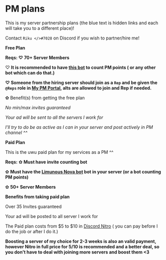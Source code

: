 # PM plans
This is my server partnership plans (the blue text is hidden links and each will take you to a different place)! 

Contact `Riku </>#7028` on Discord if you wish to partner/hire me!


**__Free Plan__**

**Reqs: 
♡ 70+ Server Members**

♡ **It is recommended to have [this bot](https://discord.com/api/oauth2/authorize?client_id=711428816127393844&permissions=122272738390&scope=bot%20applications.commands) to count PM points ( or any other bot which can do that.)**


**♡ Someone from the hiring server should join as a `Rep` and be given the `@Reps` role in [My PM Portal](https://discord.gg/XvM4VwJvXa), alts are allowed to join and Rep if needed.**

✿ Benefit(s) from getting the free plan

*No min/max invites guaranteed*

*Your ad will be sent to all the servers I work for*

*I'll try to do be as active as I can in your server and post actively in PM channel ^^*

**__Paid Plan__**

This is the uwu paid plan for my services as a PM ^^

**Reqs:**
✿ **Must have invite counting bot**

✿ **Must have the [Limunous Nova bot](https://discord.com/api/oauth2/authorize?client_id=711428816127393844&permissions=122272738390&scope=bot%20applications.commands) bot in your server (or a bot counting PM points)**

✿ **50+ Server Members**

**__Benefits from taking paid plan__**

Over 35 Invites guaranteed

Your ad will be posted to all server I work for

The Paid plan costs from $5 to $10 in [Discord Nitro](https://discord.com/nitro) ( you can pay before I do the job or after I do it.) 

**Boosting a server of my choice for 2-3 weeks is also an valid payment, however Nitro in full price for $5/$10 is recommended and a better deal, so you don't have to deal with joining more servers and boost them <3**

